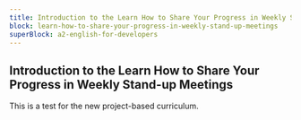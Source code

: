```yaml
---
title: Introduction to the Learn How to Share Your Progress in Weekly Stand-up Meetings
block: learn-how-to-share-your-progress-in-weekly-stand-up-meetings
superBlock: a2-english-for-developers
---
```


## Introduction to the Learn How to Share Your Progress in Weekly Stand-up Meetings

This is a test for the new project-based curriculum.
